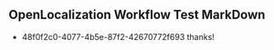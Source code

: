 ## OpenLocalization Workflow Test MarkDown
* 48f0f2c0-4077-4b5e-87f2-42670772f693 thanks!

<!--HONumber=12月16_HO3-->


